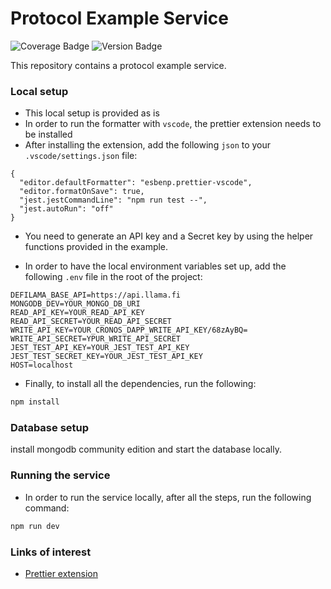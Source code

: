 # Protocol Example Service

![Coverage Badge](https://img.shields.io/badge/Coverage-83-green)
![Version Badge](https://img.shields.io/badge/Version-v1.0.1-blue)

This repository contains a protocol example service.

### Local setup

- This local setup is provided as is
- In order to run the formatter with `vscode`, the prettier extension needs to be installed
- After installing the extension, add the following `json` to your `.vscode/settings.json` file:

```
{
  "editor.defaultFormatter": "esbenp.prettier-vscode",
  "editor.formatOnSave": true,
  "jest.jestCommandLine": "npm run test --",
  "jest.autoRun": "off"
}
```

- You need to generate an API key and a Secret key by using the helper functions provided in the example.

- In order to have the local environment variables set up, add the following `.env` file in the root of the project:

```
DEFILAMA_BASE_API=https://api.llama.fi
MONGODB_DEV=YOUR_MONGO_DB_URI
READ_API_KEY=YOUR_READ_API_KEY
READ_API_SECRET=YOUR_READ_API_SECRET
WRITE_API_KEY=YOUR_CRONOS_DAPP_WRITE_API_KEY/68zAyBQ=
WRITE_API_SECRET=YPUR_WRITE_API_SECRET
JEST_TEST_API_KEY=YOUR_JEST_TEST_API_KEY
JEST_TEST_SECRET_KEY=YOUR_JEST_TEST_API_KEY
HOST=localhost
```

- Finally, to install all the dependencies, run the following:

```bash
npm install
```

### Database setup

install mongodb community edition and start the database locally.

### Running the service

- In order to run the service locally, after all the steps, run the following command:

```bash
npm run dev
```

### Links of interest

- [Prettier extension](https://marketplace.visualstudio.com/items?itemName=esbenp.prettier-vscode)
